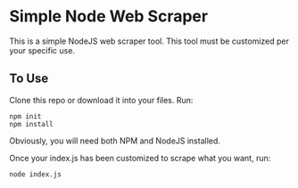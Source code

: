 # Simple Node Web Scraper

This is a simple NodeJS web scraper tool. This tool must be customized per your specific use. 

## To Use
Clone this repo or download it into your files. Run: 

```
npm init
npm install
```

Obviously, you will need both NPM and NodeJS installed. 

Once your index.js has been customized to scrape what you want, run:

```
node index.js
```